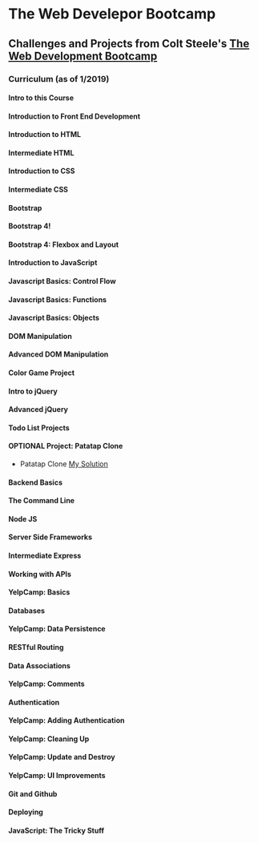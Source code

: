 # The Web Develepor Bootcamp

## Challenges and Projects from Colt Steele's [The Web Development Bootcamp](https://www.udemy.com/the-web-developer-bootcamp/learn/v4/content)

### Curriculum (as of 1/2019)

#### Intro to this Course

#### Introduction to Front End Development

#### Introduction to HTML

#### Intermediate HTML

#### Introduction to CSS

#### Intermediate CSS

#### Bootstrap

#### Bootstrap 4!

#### Bootstrap 4: Flexbox and Layout

####  Introduction to JavaScript

#### Javascript Basics: Control Flow

#### Javascript Basics: Functions

#### Javascript Basics: Objects

#### DOM Manipulation

#### Advanced DOM Manipulation

#### Color Game Project

#### Intro to jQuery

#### Advanced jQuery

#### Todo List Projects

#### OPTIONAL Project: Patatap Clone
  * Patatap Clone [My Solution](https://romeojeremiah.github.io/patatap-clone/)
#### Backend Basics

#### The Command Line

#### Node JS

#### Server Side Frameworks

#### Intermediate Express

#### Working with APIs

#### YelpCamp: Basics

#### Databases

#### YelpCamp: Data Persistence

#### RESTful Routing

#### Data Associations

#### YelpCamp: Comments

#### Authentication

#### YelpCamp: Adding Authentication

#### YelpCamp: Cleaning Up

#### YelpCamp: Update and Destroy

#### YelpCamp: UI Improvements

#### Git and Github

#### Deploying

#### JavaScript: The Tricky Stuff
